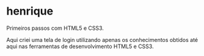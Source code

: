 # henrique
Primeiros passos com HTML5 e CSS3.

Aqui criei uma tela de login utilizando apenas os conhecimentos obtidos até aqui nas ferramentas de desenvolvimento HTML5 e CSS3.
